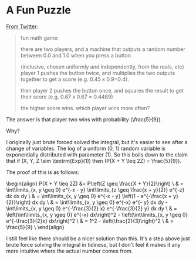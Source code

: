 # A Fun Puzzle

[From Twitter](https://twitter.com/Ghast_NEOH/status/1157366361200451585):

> fun math game:
> 
> there are two players, and a machine that outputs a random number between 0.0 and 1.0 when you press a button 
> 
> (inclusive, chosen uniformly and independently, from the reals, etc)
> player 1 pushes the button twice, and multiplies the two outputs together to get a score (e.g. 0.45 x 0.9=0.4).
> 
> then player 2 pushes the button once, and squares the result to get their score (e.g. 0.67 x 0.67 = 0.4489)
> 
> the higher score wins. which player wins more often?

The answer is that player two wins with probability \(\frac{5}{9}\).

Why?

I originally just brute forced solved the integral, but it's easier to see after a change of variables.
The log of a uniform \(0, 1\) random variable is exponentially distributed with parameter \(1\).
So this boils down to the claim that if \(X, Y, Z \sim \textrm{Exp}(1)\) then \(P(X + Y \leq 2Z) = \frac{5}{9}\).

The proof of this is as follows:

\begin{align}
P(X + Y \leq 2Z) &= P\left(Z \geq \frac{X + Y}{2}\right) \\
& = \int\limits_{x, y \geq 0} e^{-x - y} \int\limits_{z \geq \frac{x + y}{2}} e^{-z} dx dx dy \\
& = \int\limits_{x, y \geq 0} e^{-x - y} \left(1 - e^{-\frac{x + y}{2}}\right) dx dy \\
& = \int\limits_{x, y \geq 0} e^{-x} e^{- y} dx dy  - \int\limits_{x, y \geq 0} e^{-\frac{3}{2} x}  e^{-\frac{3}{2} y} dx dy  \\
& = \left(\int\limits_{x, y \geq 0} e^{-x} dx\right)^2  -  \left(\int\limits_{x, y \geq 0} e^{-\frac{3}{2}x} dx\right)^2 \\
& = 1^2 - \left(\frac{2}{3}\right)^2 \\
& = \frac{5}{9} \\
\end{align}

I still feel like there should be a nicer solution than this. It's a step above just brute force solving the integral in tidiness, but I don't feel it makes it any more intuitive where the actual number comes from.
